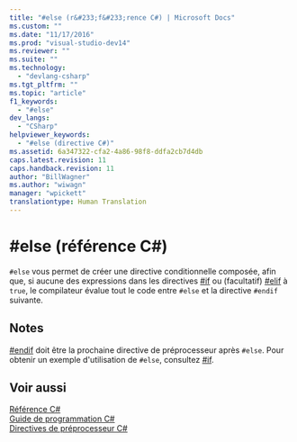 ```yaml
---
title: "#else (r&#233;f&#233;rence C#) | Microsoft Docs"
ms.custom: ""
ms.date: "11/17/2016"
ms.prod: "visual-studio-dev14"
ms.reviewer: ""
ms.suite: ""
ms.technology: 
  - "devlang-csharp"
ms.tgt_pltfrm: ""
ms.topic: "article"
f1_keywords: 
  - "#else"
dev_langs: 
  - "CSharp"
helpviewer_keywords: 
  - "#else (directive C#)"
ms.assetid: 6a347322-cfa2-4a86-98f8-ddfa2cb7d4db
caps.latest.revision: 11
caps.handback.revision: 11
author: "BillWagner"
ms.author: "wiwagn"
manager: "wpickett"
translationtype: Human Translation
---
```

# #else (r&#233;f&#233;rence C#)
`#else` vous permet de créer une directive conditionnelle composée, afin que, si aucune des expressions dans les directives [\#if](../../../csharp/language-reference/preprocessor-directives/preprocessor-if.md) ou \(facultatif\) [\#elif](../../../csharp/language-reference/preprocessor-directives/preprocessor-elif.md) à `true`, le compilateur évalue tout le code entre `#else` et la directive `#endif` suivante.  
  
## Notes  
 [\#endif](../../../csharp/language-reference/preprocessor-directives/preprocessor-endif.md) doit être la prochaine directive de préprocesseur après `#else`.  Pour obtenir un exemple d'utilisation de `#else`, consultez [\#if](../../../csharp/language-reference/preprocessor-directives/preprocessor-if.md).  
  
## Voir aussi  
 [Référence C\#](../../../csharp/language-reference/index.md)   
 [Guide de programmation C\#](../../../csharp/programming-guide/index.md)   
 [Directives de préprocesseur C\#](../../../csharp/language-reference/preprocessor-directives/index.md)